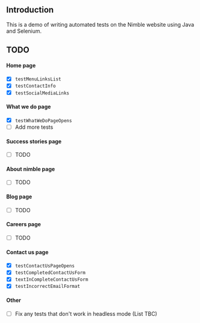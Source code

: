 ## Introduction

This is a demo of writing automated tests on the Nimble website using Java and Selenium.

## TODO

#### Home page
- [x] `testMenuLinksList`
- [x] `testContactInfo`
- [x] `testSocialMediaLinks`

#### What we do page
- [x] `testWhatWeDoPageOpens`
- [ ] Add more tests

#### Success stories page
- [ ] TODO

#### About nimble page
- [ ] TODO

#### Blog page
- [ ] TODO

#### Careers page
- [ ] TODO

#### Contact us page
- [X] `testContactUsPageOpens`
- [X] `testCompletedContactUsForm`
- [x] `textInCompleteContactUsForm`
- [x] `testIncorrectEmailFormat`

#### Other
- [ ] Fix any tests that don't work in headless mode (List TBC)